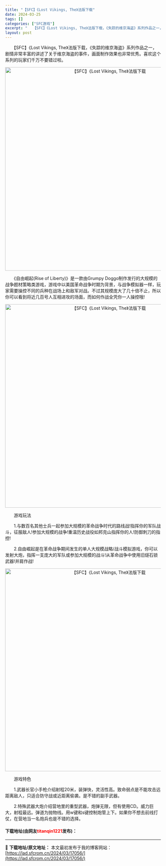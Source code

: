 ```yaml
---
title: "【SFC】《Lost Vikings, The》法版下载"
date: 2024-03-25
tags: []
categories: ["SFC游戏"]
excerpt: "　　【SFC】《Lost Vikings, The》法版下载，《失踪的维京海盗》系列作品之一，剧情非常丰富的讲述了关于维京海盗的事件，画面制作效果也非常优秀。喜欢这个系列的玩家们千万不要错过啦。 　　《自由崛起(Rise of Liberty)》是一款由Grumpy Doggo制作发行的大规模的战争&hellip;"
layout: post
---
```


 <p>　　【SFC】《Lost Vikings, The》法版下载，《失踪的维京海盗》系列作品之一，剧情非常丰富的讲述了关于维京海盗的事件，画面制作效果也非常优秀。喜欢这个系列的玩家们千万不要错过啦。</p> <p align="center"><img align="" border="0" src="https://lad.sfcrom.cn/wp-content/uploads/2024/03/20240325_6600beef71cb0.png" width="656" alt="【SFC】《Lost Vikings, The》法版下载" /></p> <p>　　《自由崛起(Rise of Liberty)》是一款由Grumpy Doggo制作发行的大规模的战争题材策略类游戏，游戏中以美国革命战争时期为背景，与战争模拟器一样，玩家需要操控不同的兵种在战场上和敌军对战。不过其规模庞大了几十倍不止，所以你可以看到将近几百号人互相进攻的场面，而如何作战全凭你一人操控哦!</p> <p align="center"><img align="" border="0" src="https://lad.sfcrom.cn/wp-content/uploads/2024/03/20240325_6600bef0d4c42.png" width="656" alt="【SFC】《Lost Vikings, The》法版下载" /></p> <p>　　游戏玩法</p> <p>　　1.与数百名其他士兵一起参加大规模的革命战争时代的路线战!指挥你的军队战斗，征服敌人!参加大规模的战争!重温历史战役如邦克山指挥你的人!防御刺刀的指控!</p> <p>　　2.自由崛起是在革命战争期间发生的单人大规模战略/战斗模拟游戏，你可以发射大炮，指挥一支庞大的军队或参加大规模的战斗!从革命战争中使用旧燧石锁武器!并肩作战!</p> <p align="center"><img align="" border="0" src="https://lad.sfcrom.cn/wp-content/uploads/2024/03/20240325_6600bef2799ad.png" width="654" alt="【SFC】《Lost Vikings, The》法版下载" /></p> <p>　　游戏特色</p> <p>　　1.武器长官小手枪介绍射程20米，装弹快，灵活性高。致命弱点是不能攻击远距离敌人，只适合防守战或近距离偷袭。是不错的副手武器。</p> <p>　　2.特殊武器大炮介绍营地里的重型武器，炮弹无限，但有使用CD。威力巨大，射程最远。弹道为抛物线。用w键和s键控制炮管上下。如果你不想去前线打仗，在营地当一名炮兵也是不错的选择。</p> <p><h4>下载地址(由网友<font color="red">titanqin1221</font>发布)：</h4></p> 

---
📖 **下载地址/原文地址：** 本文最初发布于我的博客网站：[https://lad.sfcrom.cn/2024/03/17056/](https://lad.sfcrom.cn/2024/03/17056/)
